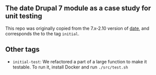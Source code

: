 The date Drupal 7 module as a case study for unit testing
-----

This repo was originally copied from the 7.x-2.10 version of [date](https://www.drupal.org/project/date), and corresponds the to the tag `initial`.

Other tags
-----

 * `initial-test`: We refactored a part of a large function to make it testable. To run it, install Docker and run `./src/test.sh`
